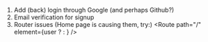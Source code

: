 1. Add (back) login through Google (and perhaps Github?)
2. Email verification for signup
3. Router issues (Home page is causing them, try:)
<Route path="/" element={user ? <Navigate to="/profile" /> : <Login />} />
